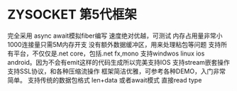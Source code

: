 # ZYSOCKET 第5代框架
完全采用 async await模拟fiber编写
速度绝对优越，可测试
内存占用量非常小 1000连接量只需5M内存开支 
没有额外数据缓冲区，用来处理粘包等问题
支持所有平台，不仅仅是.net core，包括.net fx,mono
支持windwos linux ios android。因为不会有emit这样的代码生成所以完美支持IOS
支持stream嵌套操作
支持SSL协议，和各种压缩流操作
框架简洁优雅，可参考各种DEMO，入门非常简单。
支持传统的数据包格式 len+data
或者await模式 直接read type


